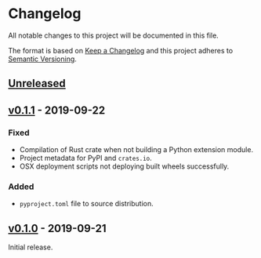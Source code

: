 # Changelog
All notable changes to this project will be documented in this file.

The format is based on [Keep a Changelog](http://keepachangelog.com/en/1.0.0/)
and this project adheres to [Semantic Versioning](http://semver.org/spec/v2.0.0.html).


## [Unreleased]

[Unreleased]: https://github.com/althonos/nanoset.py/compare/v0.1.1...HEAD


## [v0.1.1] - 2019-09-22

[v0.1.1]: https://github.com/althonos/nanoset.py/compare/v0.1.0...v0.1.1

### Fixed
- Compilation of Rust crate when not building a Python extension module.
- Project metadata for PyPI and `crates.io`.
- OSX deployment scripts not deploying built wheels successfully.

### Added
- `pyproject.toml` file to source distribution.


## [v0.1.0] - 2019-09-21

[v0.1.0]: https://github.com/althonos/nanoset.py/compare/36756b1...v0.1.0

Initial release.
